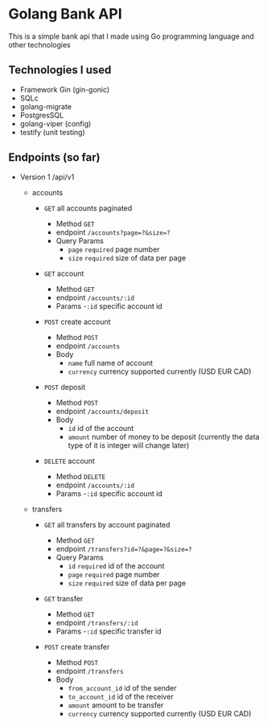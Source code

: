 # Golang Bank API

This is a simple bank api that I made using Go programming language and other technologies

## Technologies I used

- Framework Gin (gin-gonic)
- SQLc
- golang-migrate
- PostgresSQL
- golang-viper (config)
- testify (unit testing)

## Endpoints (so far)

- Version 1 /api/v1

  - accounts

    - `GET` all accounts paginated

      - Method `GET`
      - endpoint `/accounts?page=?&size=?`
      - Query Params
        - `page` `required` page number
        - `size` `required` size of data per page

    - `GET` account

      - Method `GET`
      - endpoint `/accounts/:id`
      - Params -`:id` specific account id

    - `POST` create account

      - Method `POST`
      - endpoint `/accounts`
      - Body
        - `name` full name of account
        - `currency` currency supported currently (USD EUR CAD)

    - `POST` deposit

      - Method `POST`
      - endpoint `/accounts/deposit`
      - Body
        - `id` id of the account
        - `amount` number of money to be deposit (currently the data type of it is integer will change later)

    - `DELETE` account

      - Method `DELETE`
      - endpoint `/accounts/:id`
      - Params -`:id` specific account id

  - transfers

    - `GET` all transfers by account paginated

      - Method `GET`
      - endpoint `/transfers?id=?&page=?&size=?`
      - Query Params
        - `id` `required` id of the account
        - `page` `required` page number
        - `size` `required` size of data per page

    - `GET` transfer

      - Method `GET`
      - endpoint `/transfers/:id`
      - Params -`:id` specific transfer id

    - `POST` create transfer

      - Method `POST`
      - endpoint `/transfers`
      - Body
        - `from_account_id` id of the sender
        - `to_account_id` id of the receiver
        - `amount` amount to be transfer
        - `currency` currency supported currently (USD EUR CAD)
